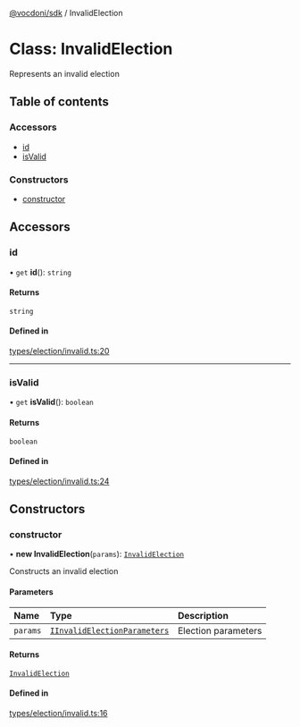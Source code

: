 [@vocdoni/sdk](/sdk) / InvalidElection

# Class: InvalidElection

Represents an invalid election

## Table of contents

### Accessors

- [id](InvalidElection#id)
- [isValid](InvalidElection#isvalid)

### Constructors

- [constructor](InvalidElection#constructor)

## Accessors

### id

• `get` **id**(): `string`

#### Returns

`string`

#### Defined in

[types/election/invalid.ts:20](https://github.com/vocdoni/vocdoni-sdk/blob/9c64446/src/types/election/invalid.ts#L20)

___

### isValid

• `get` **isValid**(): `boolean`

#### Returns

`boolean`

#### Defined in

[types/election/invalid.ts:24](https://github.com/vocdoni/vocdoni-sdk/blob/9c64446/src/types/election/invalid.ts#L24)

## Constructors

### constructor

• **new InvalidElection**(`params`): [`InvalidElection`](InvalidElection)

Constructs an invalid election

#### Parameters

| Name | Type | Description |
| :------ | :------ | :------ |
| `params` | [`IInvalidElectionParameters`](../interfaces/IInvalidElectionParameters) | Election parameters |

#### Returns

[`InvalidElection`](InvalidElection)

#### Defined in

[types/election/invalid.ts:16](https://github.com/vocdoni/vocdoni-sdk/blob/9c64446/src/types/election/invalid.ts#L16)
